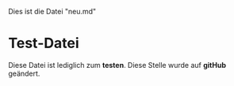 Dies ist die Datei "neu.md"

# Test-Datei
Diese Datei ist lediglich zum **testen**.
Diese Stelle wurde auf **gitHub** geändert.
